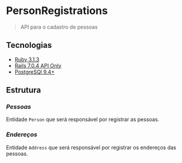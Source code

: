 # PersonRegistrations

> API para o cadastro de pessoas

## **Tecnologias**

* [Ruby 3.1.3](https://www.ruby-lang.org/)
* [Rails 7.0.4 API Only](https://guides.rubyonrails.org/index.html)
* [PostgreSQl 9.4+](https://www.postgresql.org/)

## **Estrutura**

### *Pessoas*

Entidade `Person` que será responsável por registrar as pessoas.

### *Endereços*

Entidade `Address` que será responsável por registrar os endereços das pessoas.
